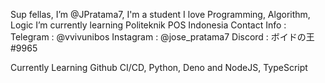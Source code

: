 Sup fellas, I’m @JPratama7, I'm a student
I love Programming, Algorithm, Logic
I’m currently learning Politeknik POS Indonesia
Contact Info :
Telegram : @vvivunibos 
Instagram : @jose_pratama7
Discord : ボイドの王#9965

Currently Learning Github CI/CD, Python, Deno and NodeJS, TypeScript

<!---
JPratama7/JPratama7 is a ✨ special ✨ repository because its `README.md` (this file) appears on your GitHub profile.
You can click the Preview link to take a look at your changes.
--->
